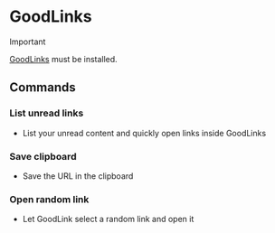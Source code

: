 # GoodLinks

> [!IMPORTANT]
> [GoodLinks](https://goodlinks.app) must be installed.

## Commands

### List unread links

- List your unread content and quickly open links inside GoodLinks

### Save clipboard

- Save the URL in the clipboard

### Open random link

- Let GoodLink select a random link and open it
